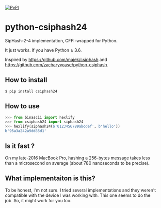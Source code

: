 
[![PyPI](https://img.shields.io/pypi/v/csiphash24.svg)](https://pypi.python.org/pypi/csiphash24)

# python-csiphash24

SipHash-2-4 implementation, CFFI-wrapped for Python.

It just works. If you have Python ≥ 3.6.

Inspired by https://github.com/majek/csiphash and https://github.com/zacharyvoase/python-csiphash.

## How to install

```console
$ pip install csiphash24
```

## How to use

```python
>>> from binascii import hexlify
>>> from csiphash24 import siphash24
>>> hexlify(siphash24(b'0123456789abcdef', b'hello'))
b'95a3a242a9dd85d1'
```

## Is it fast ?

On my late-2016 MacBook Pro, hashing a 256-bytes message takes less than a microsecond on average (about 780 nanoseconds to be precise).

## What implementaiton is this?

To be honest, I'm not sure. I tried several implementations and they weren't compatible with the device I was working with. This one seems to do the job. So, it might work for you too.
